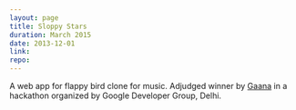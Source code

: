 ```yaml
---
layout: page
title: Sloppy Stars
duration: March 2015
date: 2013-12-01
link: 
repo: 
---
```


A web app for flappy bird clone for music. Adjudged winner by [Gaana](https://gaana.com) in a hackathon organized by Google Developer Group, Delhi.